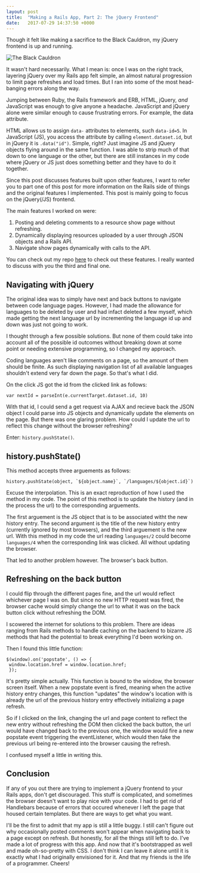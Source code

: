 ```yaml
---
layout: post
title:  "Making a Rails App, Part 2: The jQuery Frontend"
date:   2017-07-29 14:37:50 +0000
---
```


Though it felt like making a sacrifice to the Black Cauldron, my jQuery frontend is up and running.

![The Black Cauldron](http://i.imgur.com/8fURtTw.gif)

It wasn't hard necessarily. What I mean is: once I was on the right track, layering jQuery over my Rails app felt simple, an almost natural progression to limit page refreshes and load times. But I ran into some of the most head-banging errors along the way.

Jumping between Ruby, the Rails framework and ERB, HTML, jQuery, *and* JavaScript was enough to give anyone a headache. JavaScript and jQuery alone were similar enough to cause frustrating errors. For example, the data attribute.

HTML allows us to assign `data-` attributes to elements, such `data-id=5`. In JavaScript (JS), you access the attribute by calling `element.dataset.id`, but in jQuery it is `.data("id")`. Simple, right? Just imagine JS and jQuery objects flying around in the same function. I was able to strip much of that down to one language or the other, but there are still instances in my code where jQuery or JS just does something better and they have to do it together.

Since this post discusses features built upon other features, I want to refer you to part one of this post for more information on the Rails side of things and the original features I implemented. This post is mainly going to focus on the jQuery(/JS) frontend.

The main features I worked on were:
1. Posting and deleting comments to a resource show page without refreshing.
2. Dynamically displaying resources uploaded by a user through JSON objects and a Rails API. 
3. Navigate show pages dynamically with calls to the API.

You can check out my repo [here](https://github.com/abonner1/sorter) to check out these features. I really wanted to discuss with you the third and final one.

## Navigating with jQuery
The original idea was to simply have next and back buttons to navigate between code language pages. However, I had made the allowance for languages to be deleted by user and had infact deleted a few myself, which made getting the next language url by incrementing the language id up and down was just not going to work.

I thought through a few possible solutions. But none of them could take into account all of the possible id outcomes without breaking down at some point or needing extensive programming, so I changed my approach.

Coding languages aren't like comments on a page, so the amount of them should be finite. As such displaying navigation list of all available languages shouldn't extend very far down the page. So that's what I did.

On the click JS got the id from the clicked link as follows:
```
var nextId = parseInt(e.currentTarget.dataset.id, 10)
```

With that id, I could send a get request via AJAX and recieve back the JSON object I could parse into JS objects and dynamically update the elements on the page. But there was one glaring problem. How could I update the url to reflect this change without the browser refreshing?

Enter: `history.pushState()`.

## history.pushState()
This method accepts three arguements as follows: 
```
history.pushState(object, `${object.name}`, `/languages/${object.id}`)
```

Excuse the interpolation. This is an exact reproduction of how I used the method in my code. The point of this method is to update the history (and in the process the url) to the corresponding arguements.

The first arguement is the JS object that is to be associated witht the new history entry. The second argument is the title of the new history entry (currently ignored by most browsers), and the third arguement is the new url. With this method in my code the url reading `languages/2` could become `languages/4` when the corresponding link was clicked. All without updating the browser.

That led to another problem however. The browser's back button.

## Refreshing on the back button
I could flip through the different pages fine, and the url would reflect whichever page I was on. But since no new HTTP request was fired, the browser cache would simply change the url to what it was on the back button click without refreshing the DOM.

I scowered the internet for solutions to this problem. There are ideas ranging from Rails methods to handle caching on the backend to bizarre JS methods that had the potential to break everything I'd been working on. 

Then I found this little function:

```
$(window).on('popstate', () => {
 window.location.href = window.location.href;
 });
```

It's pretty simple actually. This function is bound to the window, the browser screen itself. When a new popstate event is fired, meaning when the active history entry changes, this function "updates" the window's location with is already the url of the previous history entry effectively initializing a page refresh.

So if I clicked on the link, changing the url and page content to reflect the new entry without refreshing the DOM then clicked the back button, the url would have changed back to the previous one, the window would fire a new popstate event triggering the eventListener, which would then fake the previous url being re-entered into the browser causing the refresh.

I confused myself a little in writing this.

## Conclusion
If any of you out there are trying to implement a jQuery frontend to your Rails apps, don't get discouraged. This stuff is complicated, and sometimes the browser doesn't want to play nice with your code. I had to get rid of Handlebars because of errors that occured whenever I left the page that housed certain templates. But there are ways to get what you want.

I'll be the first to admit that my app is still a little buggy. I still can't figure out why occasionally posted comments won't appear when navigating back to a page except on refresh. But honestly, for all the things still left to do. I've made a lot of progress with this app. And now that it's bootstrapped as well and made oh-so-pretty with CSS. I don't think I can leave it alone until it is exactly what I had originally envisioned for it. And that my friends is the life of a programmer. Cheers!
